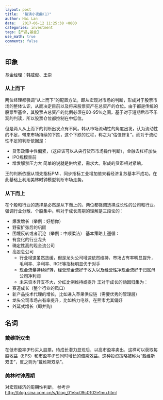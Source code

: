 ```yaml
---
layout: post
title:  "路演小夜曲(1)"
author: Hai Lan
date:   2017-06-12 11:25:38 +0800
categories: investment
tags: [产品,基金]
use_math: true
comments: false
---
```


## 印象
基金经理：韩威俊、王崇
### 从上而下
两位经理都强调“从上而下”的配置方法，即从宏观对市场的判断，形成对于股票市场的整体认识，从而决定目前以及将来股票资产在总资产的仓位。由于都是传统的股票型基金，其股票占总资产的比例必须在60-95％之间。基于对于短期后市不乐观的判读，所以股票仓位都控制在中低位。

但是两人从上而下的判断出发点有不同。韩从市场流动性的角度出发，认为流动性的不足，带来市场持续的下跌，这个下跌的过程，称之为“估值修复”。而对于流动性不足的判断依据是：
* 货币政策中性偏紧，（这应该可以从央行货币市场操作判断），金融去杠杆加快
* IPO规模空前
* 增发解禁压力大
简单的说就是供给紧，需求大。形成的货币相对紧缩。

王的判断依据从领先指标PMI、同步指标工业增加值来看经济复苏基本不成功。在此基础上利用美林时钟模型判断市场走势。

### 从下而上
在个股和行业的选择是必然是从下而上的。两位都强调选择成长性的公司和行业。强调行业分散、个股集中。韩对于成长周期的理解是三段论的：
* 爆发增长（举例：好想你）
* 野蛮扩张后的巩固
* 困境反转或者沉沦（举例：中顺柔洁）
基本策略上遵循：
* 有变化的行业龙头
* 确定性高的现金流公司
* 高股息公司
  + 行业增速虽然放缓，但是龙头公司增速依然维持，市场占有率明显提升，毛利率、净利率、ROE等指标明显优于对手
  + 现金流量持续好转，经营现金流好于收入以及经营性净现金流好于归属母公司净利润
  + 未来资本开支不大，分红比例维持或提升
王对于成长的动因归集为：
* 赛道成长（整个行业的风口）
* 新产品技术代理的增长，比如进入苹果供应链（需要优秀的管理层）
* 龙头公司市场占有率提升，比如格力电器，在熊市尤其偏好
* 外延式增长（即并购）

## 名词
### 戴维斯双击
在低市盈率(PE)买入股票，待成长潜力显现后，以高市盈率卖出，这样可以获取每股收益（EPS）和市盈率(PE)同时增长的倍乘效益。这种投资策略被称为“戴维斯双击”，反之则为“戴维斯双杀”。

### 美林时钟周期
对宏观经济的周期性判断。
参考＠http://blog.sina.com.cn/s/blog_01e5c09c0102e1mu.html
